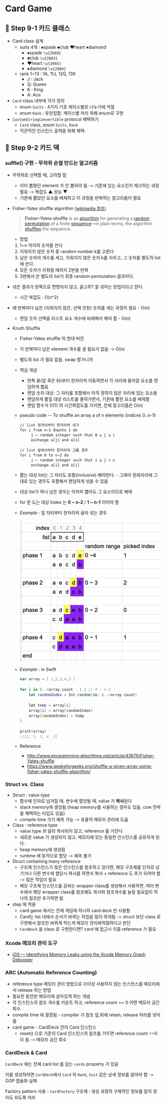 # Card Game

## :round_pushpin: Step 9-1 카드 클래스

- Card class 설계
  - suits 4개 : ♠︎spade ♣︎club ♥︎heart ♦︎diamond
    - ♠︎spade `\u{2660}`
    - ♣︎club `\u{2663}`
    - ♥︎heart `\u{2665}`
    - ♦︎diamond `\u{2666}`
  - rank 1~13 : 1A, 11J, 12Q, 13K
    - J : Jack
    - Q: Queen
    - K : King
    - A: Ace
- `Card` class 내부에 각각 정의
  - enum `Suits` : 4가지 기호 케이스별로 나누기에 적절
  - enum `Rank` : 유한집합. 케이스별 처리 위해 enum로 구현
- `CustomStringConvertible` protocol 채택하기
  - `Card` class, enum `Suits`, `Rank`
  - 직관적인 인스턴스 출력을 위해 채택.



## :round_pushpin: Step 9-2 카드 덱

### suffle() 구현 - 무작위 순열 만드는 알고리즘

- 무작위로 선택할 때, 고려할 점

  - 이미 뽑혔던 element 가 안 뽑혀야 됨 -> 기존에 있는 요소인지 체크하는 과정 필요 -> 복잡도 ▲ 성능 ▼
  - 기존에 뽑았던 요소를 배제하고 이 과정을 반복하는 알고리즘이 필요

- Fisher-Yates shuffle algorithm ([wikipedia 참조]([https://en.wikipedia.org/wiki/Fisher%E2%80%93Yates_shuffle#Fisher_and_Yates'_original_method](https://en.wikipedia.org/wiki/Fisher–Yates_shuffle#Fisher_and_Yates'_original_method)))

  > **Fisher–Yates shuffle** is an [algorithm](https://en.wikipedia.org/wiki/Algorithm) for generating a [random permutation](https://en.wikipedia.org/wiki/Random_permutation) of a finite [sequence](https://en.wikipedia.org/wiki/Sequence)—in plain terms, the algorithm [shuffles](https://en.wikipedia.org/wiki/Shuffling) the sequence.

  - 방법
  1. 1~n 까지의 숫자를 쓴다
    2. 지워지지 않은 숫자 중 random number k를 고른다
    3. 남은 숫자의 개수를 세고, 지워지지 않은 숫자 k를 지우고, 그 숫자를 별도의 list에 쓴다.
    4. 모든 숫자가 지워질 때까지 2번을 반복
    5. 3번에서 쓴 별도의 list가 최종 random permutation 결과이다.
- 섞은 결과가 한쪽으로 편향되지 않고, 골고루? 잘 섞이는 방법이라고 한다.
  - 시간 복잡도 : O(n^2)
- 매 반복마다 남은 (지워지지 않은, 선택 안된) 숫자를 세는 과정이 필요 - O(n)
    - 랜덤 숫자 선택을 리스트 요소 개수에 비례해서 해야 함 - O(n)
  
- Knuth Shuffle

  - Fisher-Yates shuffle 의 현대 버전
  - 각 반복마다 남은 element 개수를 셀 필요가 없음 -> O(n)
  - 별도의 list 가 필요 없음. swap 할거니까

  - 핵심 개념

    - 한쪽 끝(앞 혹은 뒤)부터 한자리씩 이동하면서 각 자리에 들어갈 요소를 랜덤하게 뽑음
    - 랜덤 숫자 대상: 그 자리를 포함해서 아직 정하지 않은 자리에 있는 요소들
    - 랜덤하게 뽑힐 대상 리스트를 줄여가면서, 기존에 뽑힌 요소를 배제함
    - 랜덤 함수가 O(1) 의 시간복잡도를 가지면, 전체 알고리즘은 O(n)

  - pseudo code -- To shuffle an array a of n elements (indices 0..n-1):

    ```
    // list 뒷자리부터 한자리씩 섞기
    for i from n−1 downto 1 do
         j ← random integer such that 0 ≤ j ≤ i
         exchange a[j] and a[i]
         
    // list 앞에서부터 한자리씩 고를 경우
    for i from 0 to n−2 do
         j ← random integer such that i ≤ j < n
         exchange a[i] and a[j]
    ```

  - 뽑는 대상 list는 그 자리도 포함(inclusive) 해야한다. - 그래야 원래자리에 그대로 있는 경우도 포함해서 랜덤하게 섞을 수 있음

  - 대상 list가 하나 남은 경우는 어차피 뽑아도 그 요소이므로 배제

  - for 문 도는 대상 Index 는 **0 ~ n-2** / **1 ~ n-1** 이어야 함

  - *Example* : 앞 자리부터 한자리씩 골라 섞는 경우 

    ![](https://github.com/daheenallwhite/daheenallwhite.github.io/blob/master/assets/post-image/shuffle-algorithm.png)

  - *Example* : in Swift

    ```swift
    var array = [ 1,2,3,4,5 ]
    
    for i in 0..<array.count - 1 { // 0 ~ n-2
        let randomIndex = Int.random(in: i..<array.count)
        
        let temp = array[i]
        array[i] = array[randomIndex]
        array[randomIndex] = temp
    }
    
    print(array)
    //[2, 5, 1, 4, 3]
    ```

  - Reference

    - http://www.programming-algorithms.net/article/43676/Fisher-Yates-shuffle
    - https://www.geeksforgeeks.org/shuffle-a-given-array-using-fisher-yates-shuffle-algorithm/

### Struct  vs.  Class

- Struct : value type
  - 함수에 인자로 넘겨질 때, 변수에 할당될 때, value 가 **복사**된다
  - stack memory에 생성됨 (heap memory를 사용하는 경우도 있음. cow 전략을 채택하는 타입도 있음)
  - compile time 크기 예측 가능 -> 효율적 메모리 관리에 도움
- Class : reference type
  - value type 과 달리 복사되지 않고, reference 를 가진다.
  - 새로운 value 가 생성되지 않고, 메모리에 있는 동일한 인스턴스를 공유하게 된다.
  - heap memory에 생성됨
  - runtime 에 동적으로 할당 -> 예측 불가
- Struct containing many reference
  - 구조체 인스턴스가 많은 인스턴스를 참조하고 있다면, 해당 구조체를 인자로 넘기거나 다른 변수에 할당시 복사를 하면서 복사 + reference 도 추가 되어야 함 ->  많은 작업이 필요
  - 해당 구조체 인스턴스를 감싸는 wrapper class를 생성해서 사용하면, 여러 변수에서 해당 wrapper class를 참조해도 복사와 참조개수를 늘릴 필요없이 하나의 참조만 추가하면 됨
- step 에 적용 
  - card game 에서는 전체 게임에 하나의 card deck 만 사용함
  - Card는 list 내에서 순서가 바뀌는 작업을 많이 하게됨 -> struct 보단 class 로 구현해서 참조만 바뀌게 하는게 메모리 관리에적절하다고 판단
  - `CardDeck` 을 class 로 구현한다면? card 에 접근시 이중 reference 가 필요

### Xcode 메모리 관리 도구 

- [iOS — Identifying Memory Leaks using the Xcode Memory Graph Debugger](https://medium.com/zendesk-engineering/ios-identifying-memory-leaks-using-the-xcode-memory-graph-debugger-e84f097b9d15)



### ARC (Automatic Reference Counting)

- reference type 메모리 관리 방법으로 더이상 사용하지 않는 인스턴스를 메모리에서 release 하는 방법
- 필요한 동안만 메모리에 살아있게 하는 개념
- 각 인스턴스의 참조 개수를 카운트 하고, reference count == 0 이면 메모리 공간 회수
- compile time 에 결정됨 - compiler 가 참조 앞,뒤에 retain, release 처리를 넣어줌
- card game - CardDeck 안의  Card 인스턴스
  - reset() 으로 기존의 Card 인스턴스의 참조를 거두면 reference count ==0 이 됨 -> 메모리 공간 회수



### CardDeck & Card

`CardDeck` 에는 전체 card list 를 담는 `cards` property 가 있음

이를 생성하려면 `CardDeck`에서 `Card` 의 `Rank`, `Suit` 같은 상세 정보를 알아야 함 -> OOP 캡슐화 실패

Factory pattern 사용 - `CardFactory` 구조체 : 생성 과정의 구체적인 정보를 알지 않아도 되도록 처리




